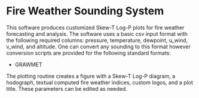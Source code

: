 # Fire Weather Sounding System

This software produces customized Skew-T Log-P plots for fire weather forecasting and analysis. The software uses a basic csv input format with the following required columns: pressure, temperature, dewpoint, u_wind, v_wind, and altitude. One can convert any sounding to this format however conversion scripts are provided for the following standard formats:
- GRAWMET

The plotting routine creates a figure with a Skew-T Log-P diagram, a hodograph, textual computed fire weather indices, custom logos, and a plot title. These parameters can be edited as needed.

